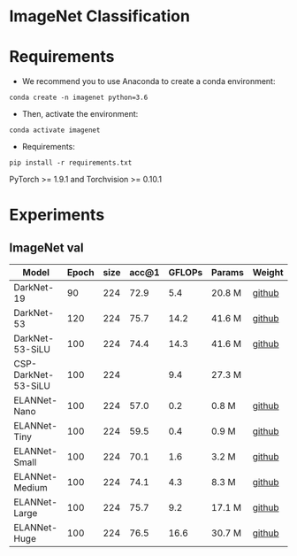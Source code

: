 # ImageNet Classification


# Requirements
- We recommend you to use Anaconda to create a conda environment:
```Shell
conda create -n imagenet python=3.6
```

- Then, activate the environment:
```Shell
conda activate imagenet
```

- Requirements:
```Shell
pip install -r requirements.txt 
```
PyTorch >= 1.9.1 and Torchvision >= 0.10.1

# Experiments
## ImageNet val

|    Model            | Epoch | size | acc@1 | GFLOPs | Params |  Weight |
|---------------------|-------|------|-------|--------|--------|---------|
| DarkNet-19          | 90    | 224  |  72.9 | 5.4    | 20.8 M | [github](https://github.com/yjh0410/image_classification_pytorch/releases/download/weight/darknet19.pth) |
| DarkNet-53          | 120   | 224  |  75.7 | 14.2   | 41.6 M | [github](https://github.com/yjh0410/image_classification_pytorch/releases/download/weight/darknet53.pth) |
| DarkNet-53-SiLU     | 100   | 224  |  74.4 | 14.3   | 41.6 M | [github](https://github.com/yjh0410/image_classification_pytorch/releases/download/weight/darknet53_silu.pth) |
| CSP-DarkNet-53-SiLU | 100   | 224  |   | 9.4    | 27.3 M |  |
| ELANNet-Nano        | 100   | 224  |  57.0 | 0.2   | 0.8 M  | [github](https://github.com/yjh0410/image_classification_pytorch/releases/download/weight/elannet_nano.pth) |
| ELANNet-Tiny        | 100   | 224  |  59.5 | 0.4   | 0.9 M  | [github](https://github.com/yjh0410/image_classification_pytorch/releases/download/weight/elannet_tiny.pth) |
| ELANNet-Small       | 100   | 224  |  70.1 | 1.6   | 3.2 M  | [github](https://github.com/yjh0410/image_classification_pytorch/releases/download/weight/elannet_small.pth) |
| ELANNet-Medium      | 100   | 224  |  74.1 | 4.3   | 8.3 M  | [github](https://github.com/yjh0410/image_classification_pytorch/releases/download/weight/elannet_medium.pth) |
| ELANNet-Large       | 100   | 224  |  75.7 | 9.2   | 17.1 M | [github](https://github.com/yjh0410/image_classification_pytorch/releases/download/weight/elannet_large.pth) |
| ELANNet-Huge        | 100   | 224  |  76.5 | 16.6  | 30.7 M | [github](https://github.com/yjh0410/image_classification_pytorch/releases/download/weight/elannet_huge.pth) |

